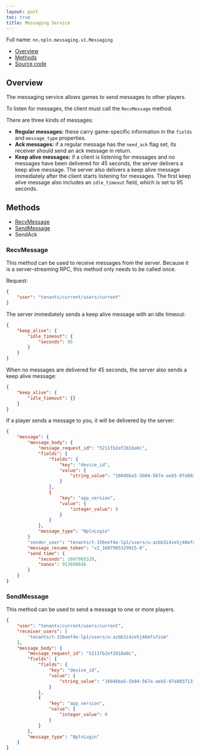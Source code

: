 ```yaml
---
layout: post
toc: true
title: Messaging Service
---
```


Full name: `nn.npln.messaging.v1.Messaging`

* [Overview](#overview)
* [Methods](#methods)
* [Source code](https://github.com/kinnay/NPLN-Protocols/blob/master/latest/proto/messaging/v1/messaging.proto)

## Overview
The messaging service allows games to send messages to other players.

To listen for messages, the client must call the `RecvMessage` method.

There are three kinds of messages:
* **Regular messages:** these carry game-specific information in the `fields` and `message_type` properties.
* **Ack messages:** if a regular message has the `need_ack` flag set, its receiver should send an ack message in return.
* **Keep alive messages:** if a client is listening for messages and no messages have been delivered for 45 seconds, the server delivers a keep alive message. The server also delivers a keep alive message immediately after the client starts listening for messages. The first keep alive message also includes an `idle_timeout` field, which is set to 95 seconds.

## Methods
* [RecvMessage](#recvmessage)
* [SendMessage](#sendmessage)
* SendAck

### RecvMessage
This method can be used to receive messages from the server. Because it is a server-streaming RPC, this method only needs to be called once.

Request:

```json
{
    "user": "tenants/current/users/current"
}
```

The server immediately sends a keep alive message with an idle timeout:

```json
{
    "keep_alive": {
        "idle_timeout": {
            "seconds": 95
        }
    }
}
```

When no messages are delivered for 45 seconds, the server also sends a keep alive message:

```json
{
    "keep_alive": {
        "idle_timeout": {}
    }
}
```

If a player sends a message to you, it will be delivered by the server:

```json
{
    "message": {
        "message_body": {
            "message_request_id": "5211fb2ef2818a0c",
            "fields": {
                "fields": {
                    "key": "device_id",
                    "value": {
                        "string_value": "1604bba5-5b84-567a-aeb5-07a8037131be"
                    }
                },
                {
                    "key": "app_version",
                    "value": {
                        "integer_value": 0
                    }
                }
            },
            "message_type": "NplnLogin"
        }
        "sender_user": "tenants/t-156eef4e-lp1/users/u-azbb3i4ze5j46mfu7zum",
        "message_resume_token": "v2_1697905329915-0",
        "send_time": {
            "seconds": 1697905329,
            "nanos": 913690646
        }
    }
}
```

### SendMessage
This method can be used to send a message to one or more players.

```json
{
    "user": "tenants/current/users/current",
    "receiver_users": [
        "tenants/t-156eef4e-lp1/users/u-azbb3i4ze5j46mfu7zum"
    ],
    "message_body": {
        "message_request_id": "5211fb2ef2818a0c",
        "fields": {
            "fields": {
                "key": "device_id",
                "value": {
                    "string_value": "1604bba5-5b84-567a-aeb5-07a8037131be"
                }
            },
            {
                "key": "app_version",
                "value": {
                    "integer_value": 0
                }
            }
        },
        "message_type": "NplnLogin"
    }
}
```
